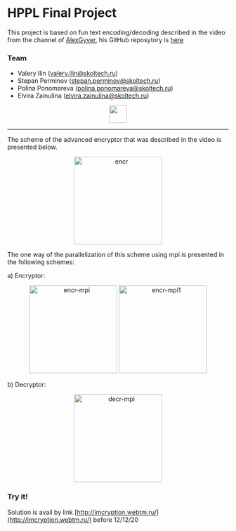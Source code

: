 # HPPL Final Project

This project is based on fun text encoding/decoding described in the video from the channel of 
[AlexGyver](https://youtu.be/RmHGSq6rbKA), his GitHub reposytory is [here](https://github.com/AlexGyver/crypto)

### Team
- Valery Ilin (valery.ilin@skoltech.ru)
- Stepan Perminov (stepan.perminov@skoltech.ru)
- Polina Ponomareva (polina.ponomareva@skoltech.ru)
- Elvira Zainulina (elvira.zainulina@skoltech.ru)

<p align="center">
<img src="https://old.sk.ru/resized-image.ashx/__size/550x0/__key/telligent-evolution-components-attachments/13-50-00-00-00-02-16-56/skoltech-rastr-ENG.png" height="40">
</p>

***

The scheme of the advanced encryptor that was described in the video is presented below.

<p align="center">
<a href='https://postimages.org/' target='_blank'><img src='https://i.postimg.cc/zBLB0P8f/encr.png' border='0' height="200" alt='encr'/></a>
</p>
The one way of the parallelization of this scheme using mpi is presented in the following schemes:

a) Encryptor:
<p align="center">
<a href='https://postimages.org/' target='_blank'><img src='https://i.postimg.cc/1t0Thy97/encr-mpi.png' border='0' height="200" alt='encr-mpi'/></a>
<a href='https://postimages.org/' target='_blank'><img src='https://i.postimg.cc/y8Jb6m1Z/encr-mpi1.png' border='0' height="200" alt='encr-mpi1'/></a>
</p>
b) Decryptor:
<p align="center">
  <a href='https://postimages.org/' target='_blank'><img src='https://i.postimg.cc/1zmVcH8g/decr-mpi.png' border='0' height="200" alt='decr-mpi'/></a>
</p>

### Try it!
Solution is avail by link [http://imcryption.webtm.ru/](http://imcryption.webtm.ru/) before 12/12/20
